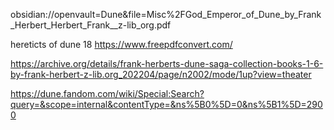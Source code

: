 obsidian://openvault=Dune&file=Misc%2FGod_Emperor_of_Dune_by_Frank_Herbert_Herbert_Frank__z-lib_org.pdf

hereticts of dune 18
https://www.freepdfconvert.com/


https://archive.org/details/frank-herberts-dune-saga-collection-books-1-6-by-frank-herbert-z-lib.org_202204/page/n2002/mode/1up?view=theater

https://dune.fandom.com/wiki/Special:Search?query=&scope=internal&contentType=&ns%5B0%5D=0&ns%5B1%5D=2900